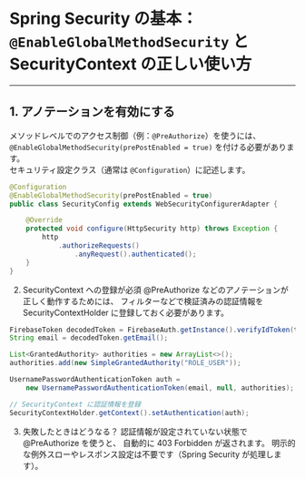 # Spring Security の基本：`@EnableGlobalMethodSecurity` と SecurityContext の正しい使い方

---

## 1. アノテーションを有効にする

メソッドレベルでのアクセス制御（例：`@PreAuthorize`）を使うには、  
`@EnableGlobalMethodSecurity(prePostEnabled = true)` を付ける必要があります。  
セキュリティ設定クラス（通常は `@Configuration`）に記述します。

```java
@Configuration
@EnableGlobalMethodSecurity(prePostEnabled = true)
public class SecurityConfig extends WebSecurityConfigurerAdapter {

    @Override
    protected void configure(HttpSecurity http) throws Exception {
        http
            .authorizeRequests()
                .anyRequest().authenticated();
    }
}
```
2. SecurityContext への登録が必須
@PreAuthorize などのアノテーションが正しく動作するためには、
フィルターなどで検証済みの認証情報を SecurityContextHolder に登録しておく必要があります。

```java
FirebaseToken decodedToken = FirebaseAuth.getInstance().verifyIdToken(token);
String email = decodedToken.getEmail();

List<GrantedAuthority> authorities = new ArrayList<>();
authorities.add(new SimpleGrantedAuthority("ROLE_USER"));

UsernamePasswordAuthenticationToken auth =
    new UsernamePasswordAuthenticationToken(email, null, authorities);

// SecurityContext に認証情報を登録
SecurityContextHolder.getContext().setAuthentication(auth);
```

3. 失敗したときはどうなる？
認証情報が設定されていない状態で @PreAuthorize を使うと、
自動的に 403 Forbidden が返されます。
明示的な例外スローやレスポンス設定は不要です（Spring Security が処理します）。